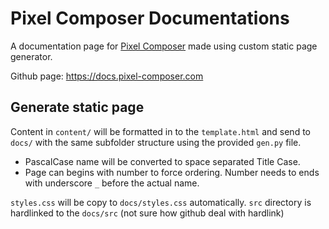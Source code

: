 # Pixel Composer Documentations

A documentation page for [Pixel Composer](https://github.com/Ttanasart-pt/Pixel-Composer) made using custom static page generator.

Github page: https://docs.pixel-composer.com

## Generate static page

Content in `content/` will be formatted in to the `template.html` and send to `docs/` with the same subfolder structure using the provided `gen.py` file.

- PascalCase name will be converted to space separated Title Case. 
- Page can begins with number to force ordering. Number needs to ends with underscore `_` before the actual name.

`styles.css` will be copy to `docs/styles.css` automatically. `src` directory is hardlinked to the `docs/src` (not sure how github deal with hardlink)